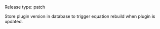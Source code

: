 Release type: patch

Store plugin version in database to trigger equation rebuild when plugin is updated.
